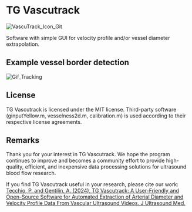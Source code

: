 # TG Vascutrack
![VascuTrack_Icon_Git](https://github.com/PaulT95/TG_VascuTrack/assets/73119114/5431e9a6-67db-4953-962a-252cc5caa28f)

Software with simple GUI for velocity profile and/or vessel diameter extrapolation.



## Example vessel border detection

![Gif_Tracking](https://github.com/PaulT95/TG_VascuTrack/assets/73119114/c64121f7-88d1-44ac-af55-78a93d5bd64f)

## License
TG Vascutrack is licensed under the MIT license.
Third-party software (ginputYellow.m, vesselness2d.m, calibration.m) is used according to their respective license agreements.

## Remarks
Thank you for your interest in TG Vascutrack. We hope the program continues to improve and becomes a community effort to provide high-quality, efficient, and inexpensive data processing solutions for ultrasound blood flow research.

If you find TG Vascutrack useful in your research, please cite our work:
[Tecchio, P. and Gentilin, A. (2024), TG Vascutrack: A User-Friendly and Open-Source Software for Automated Extraction of Arterial Diameter and Velocity Profile Data From Vascular Ultrasound Videos. J Ultrasound Med.](https://doi.org/10.1002/jum.16553)
